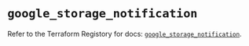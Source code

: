 # `google_storage_notification`

Refer to the Terraform Registory for docs: [`google_storage_notification`](https://registry.terraform.io/providers/hashicorp/google-beta/5.26.0/docs/resources/google_storage_notification).
